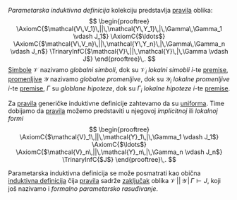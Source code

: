 
*Parametarska induktivna definicija* kolekciju predstavlja [pravila](Pravila%20zaključivanja.md) oblika:
$$
\begin{prooftree}
\AxiomC{$\mathcal{V\,V_1}\,||\,\mathcal{Y\,Y_1}\,|\,\Gamma\,\Gamma_1 \vdash J_1$}
\AxiomC{$\ldots$}
\AxiomC{$\mathcal{V\,V_n}\,||\,\mathcal{Y\,Y_n}\,|\,\Gamma\,\Gamma_n \vdash J_n$}
\TrinaryInfC{$\mathcal{V}\,||\,\mathcal{Y}\,|\,\Gamma \vdash J$}
\end{prooftree}\,.
$$
[Simbole](Simboli) $\mathcal{V}$ nazivamo *globalni simboli*, dok su $\mathcal{V}_i$ *lokalni simobli* $i$-te [premise](Pravila%20zaključivanja), [promenljive](Promenljive) $\mathcal{Y}$ nazivamo *globalne promenljive*, dok su $\mathcal{Y}_i$ *lokalne promenljive* $i$-te [premise](Pravila%20zaključivanja), $\Gamma$ su *globlane hipoteze*, dok su $\Gamma_i$ *lokalne hipoteze* $i$-te [premise](Pravila%20zaključivanja).

Za [pravila](Pravila%20zaključivanja.md) generičke induktivne definicije zahtevamo da su [uniforma](Uniformna%20pravila%20zaključivanja.md). Time dobijamo da [pravila](Pravila%20zaključivanja.md) možemo predstaviti u njegovoj *implicitnoj* ili *lokalnoj formi*
$$
\begin{prooftree}
\AxiomC{$\mathcal{V}_1\,||\,\mathcal{Y}_1\,|\,\Gamma_1 \vdash J_1$}
\AxiomC{$\ldots$}
\AxiomC{$\mathcal{V}_n\,||\,\mathcal{Y}_n\,|\,\Gamma_n \vdash J_n$}
\TrinaryInfC{$J$}
\end{prooftree}\,.
$$

Parametarska induktivna definicija se može posmatrati kao obična [induktivna definicija](Induktivna%20definicija.md) čija [pravila](Pravila%20zaključivanja.md) sadrže [zaključak](Pravila%20zaključivanja.md) oblika $\mathcal{V}\,||\,\mathcal{Y}\,|\,\Gamma \vdash J$, koji još nazivamo i *formalno parametarsko rasuđivanje*. 
